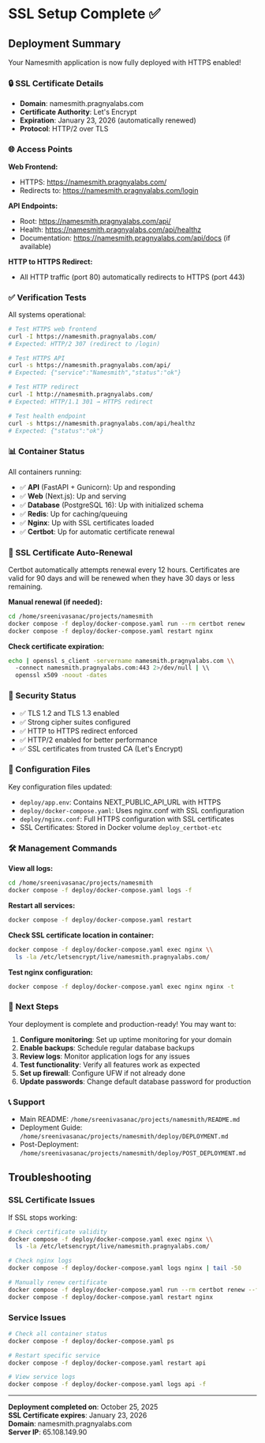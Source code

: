 # SSL Setup Complete ✅

## Deployment Summary

Your Namesmith application is now fully deployed with HTTPS enabled!

### 🔒 SSL Certificate Details
- **Domain**: namesmith.pragnyalabs.com
- **Certificate Authority**: Let's Encrypt
- **Expiration**: January 23, 2026 (automatically renewed)
- **Protocol**: HTTP/2 over TLS

### 🌐 Access Points

**Web Frontend:**
- HTTPS: https://namesmith.pragnyalabs.com/
- Redirects to: https://namesmith.pragnyalabs.com/login

**API Endpoints:**
- Root: https://namesmith.pragnyalabs.com/api/
- Health: https://namesmith.pragnyalabs.com/api/healthz
- Documentation: https://namesmith.pragnyalabs.com/api/docs (if available)

**HTTP to HTTPS Redirect:**
- All HTTP traffic (port 80) automatically redirects to HTTPS (port 443)

### ✅ Verification Tests

All systems operational:

```bash
# Test HTTPS web frontend
curl -I https://namesmith.pragnyalabs.com/
# Expected: HTTP/2 307 (redirect to /login)

# Test HTTPS API
curl -s https://namesmith.pragnyalabs.com/api/
# Expected: {"service":"Namesmith","status":"ok"}

# Test HTTP redirect
curl -I http://namesmith.pragnyalabs.com/
# Expected: HTTP/1.1 301 → HTTPS redirect

# Test health endpoint
curl -s https://namesmith.pragnyalabs.com/api/healthz
# Expected: {"status":"ok"}
```

### 📊 Container Status

All containers running:
- ✅ **API** (FastAPI + Gunicorn): Up and responding
- ✅ **Web** (Next.js): Up and serving
- ✅ **Database** (PostgreSQL 16): Up with initialized schema
- ✅ **Redis**: Up for caching/queuing
- ✅ **Nginx**: Up with SSL certificates loaded
- ✅ **Certbot**: Up for automatic certificate renewal

### 🔄 SSL Certificate Auto-Renewal

Certbot automatically attempts renewal every 12 hours. Certificates are valid for 90 days and will be renewed when they have 30 days or less remaining.

**Manual renewal (if needed):**
```bash
cd /home/sreenivasanac/projects/namesmith
docker compose -f deploy/docker-compose.yaml run --rm certbot renew
docker compose -f deploy/docker-compose.yaml restart nginx
```

**Check certificate expiration:**
```bash
echo | openssl s_client -servername namesmith.pragnyalabs.com \\
  -connect namesmith.pragnyalabs.com:443 2>/dev/null | \\
  openssl x509 -noout -dates
```

### 🔐 Security Status

- ✅ TLS 1.2 and TLS 1.3 enabled
- ✅ Strong cipher suites configured
- ✅ HTTP to HTTPS redirect enforced
- ✅ HTTP/2 enabled for better performance
- ✅ SSL certificates from trusted CA (Let's Encrypt)

### 📝 Configuration Files

Key configuration files updated:
- `deploy/app.env`: Contains NEXT_PUBLIC_API_URL with HTTPS
- `deploy/docker-compose.yaml`: Uses nginx.conf with SSL configuration
- `deploy/nginx.conf`: Full HTTPS configuration with SSL certificates
- SSL Certificates: Stored in Docker volume `deploy_certbot-etc`

### 🛠️ Management Commands

**View all logs:**
```bash
cd /home/sreenivasanac/projects/namesmith
docker compose -f deploy/docker-compose.yaml logs -f
```

**Restart all services:**
```bash
docker compose -f deploy/docker-compose.yaml restart
```

**Check SSL certificate location in container:**
```bash
docker compose -f deploy/docker-compose.yaml exec nginx \\
  ls -la /etc/letsencrypt/live/namesmith.pragnyalabs.com/
```

**Test nginx configuration:**
```bash
docker compose -f deploy/docker-compose.yaml exec nginx nginx -t
```

### 🚀 Next Steps

Your deployment is complete and production-ready! You may want to:

1. **Configure monitoring**: Set up uptime monitoring for your domain
2. **Enable backups**: Schedule regular database backups
3. **Review logs**: Monitor application logs for any issues
4. **Test functionality**: Verify all features work as expected
5. **Set up firewall**: Configure UFW if not already done
6. **Update passwords**: Change default database password for production

### 📞 Support

- Main README: `/home/sreenivasanac/projects/namesmith/README.md`
- Deployment Guide: `/home/sreenivasanac/projects/namesmith/deploy/DEPLOYMENT.md`
- Post-Deployment: `/home/sreenivasanac/projects/namesmith/deploy/POST_DEPLOYMENT.md`

## Troubleshooting

### SSL Certificate Issues

If SSL stops working:
```bash
# Check certificate validity
docker compose -f deploy/docker-compose.yaml exec nginx \\
  ls -la /etc/letsencrypt/live/namesmith.pragnyalabs.com/

# Check nginx logs
docker compose -f deploy/docker-compose.yaml logs nginx | tail -50

# Manually renew certificate
docker compose -f deploy/docker-compose.yaml run --rm certbot renew --force-renewal
docker compose -f deploy/docker-compose.yaml restart nginx
```

### Service Issues

```bash
# Check all container status
docker compose -f deploy/docker-compose.yaml ps

# Restart specific service
docker compose -f deploy/docker-compose.yaml restart api

# View service logs
docker compose -f deploy/docker-compose.yaml logs api -f
```

---

**Deployment completed on**: October 25, 2025  
**SSL Certificate expires**: January 23, 2026  
**Domain**: namesmith.pragnyalabs.com  
**Server IP**: 65.108.149.90
